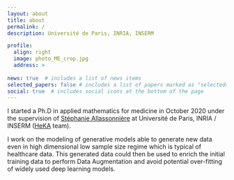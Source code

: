 ```yaml
---
layout: about
title: about
permalink: /
description: Université de Paris, INRIA, INSERM

profile:
  align: right
  image: photo_ME_crop.jpg
  address: >
   
news: true  # includes a list of news items
selected_papers: false # includes a list of papers marked as "selected={true}"
social: true  # includes social icons at the bottom of the page
---
```

I started a Ph.D in applied mathematics for medicine in October 2020 under the supervision of [Stéphanie Allassonnière](https://sites.google.com/site/stephanieallassonniere/home) at Université de Paris, INRIA / INSERM ([HeKA](https://team.inria.fr/heka/) team). 

I work on the modeling of generative models able to generate new data even in high dimensional low sample size regime which is typical of 
healthcare data. This generated data could then be used to enrich the initial training data to perform Data Augmentation and avoid potential over-fitting of widely used deep learning models. 